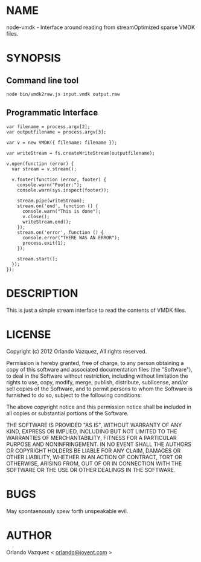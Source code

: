 # NAME

node-vmdk - Interface around reading from streamOptimized sparse VMDK files.

# SYNOPSIS

## Command line tool

    node bin/vmdk2raw.js input.vmdk output.raw

## Programmatic Interface

    var filename = process.argv[2];
    var outputfilename = process.argv[3];

    var v = new VMDK({ filename: filename });

    var writeStream = fs.createWriteStream(outputfilename);

    v.open(function (error) {
      var stream = v.stream();

      v.footer(function (error, footer) {
        console.warn("Footer:");
        console.warn(sys.inspect(footer));

        stream.pipe(writeStream);
        stream.on('end', function () {
          console.warn("This is done");
          v.close();
          writeStream.end();
        });
        stream.on('error', function () {
          console.error("THERE WAS AN ERROR");
          process.exit(1);
        });

        stream.start();
      });
    });


# DESCRIPTION

This is just a simple stream interface to read the contents of VMDK files.

# LICENSE

Copyright (c) 2012 Orlando Vazquez, All rights reserved.

Permission is hereby granted, free of charge, to any person obtaining a copy
of this software and associated documentation files (the "Software"), to deal
in the Software without restriction, including without limitation the rights
to use, copy, modify, merge, publish, distribute, sublicense, and/or sell
copies of the Software, and to permit persons to whom the Software is
furnished to do so, subject to the following conditions:

The above copyright notice and this permission notice shall be included in
all copies or substantial portions of the Software.

THE SOFTWARE IS PROVIDED "AS IS", WITHOUT WARRANTY OF ANY KIND, EXPRESS OR
IMPLIED, INCLUDING BUT NOT LIMITED TO THE WARRANTIES OF MERCHANTABILITY,
FITNESS FOR A PARTICULAR PURPOSE AND NONINFRINGEMENT. IN NO EVENT SHALL THE
AUTHORS OR COPYRIGHT HOLDERS BE LIABLE FOR ANY CLAIM, DAMAGES OR OTHER
LIABILITY, WHETHER IN AN ACTION OF CONTRACT, TORT OR OTHERWISE, ARISING FROM,
OUT OF OR IN CONNECTION WITH THE SOFTWARE OR THE USE OR OTHER DEALINGS IN
THE SOFTWARE.

# BUGS

May spontaenously spew forth unspeakable evil.

# AUTHOR

Orlando Vazquez < orlando@joyent.com >
